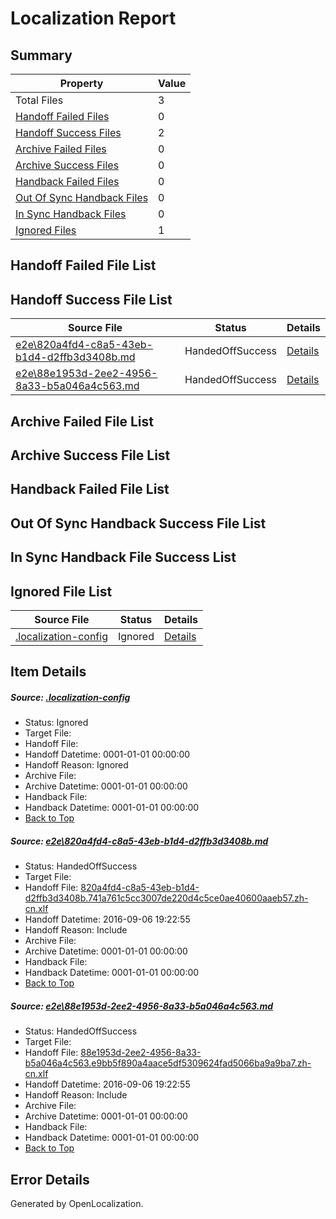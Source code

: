 # <a name='report-top'></a> Localization Report

## Summary
 Property | Value 
 -------- | ----- 
 Total Files | 3
[ Handoff Failed Files ](#handoff-failed-list)| 0
[ Handoff Success Files ](#handoff-success-list)| 2
[ Archive Failed Files ](#archive-failed-list)| 0
[ Archive Success Files ](#archive-success-list)| 0
[ Handback Failed Files ](#handback-failed-list)| 0
[ Out Of Sync Handback Files ](#outofsync-handback-success-list)| 0
[ In Sync Handback Files ](#insync-handback-success-list)| 0
[ Ignored Files ](#ignored-list)| 1

## <a name='handoff-failed-list'></a> Handoff Failed File List

## <a name='handoff-success-list'></a> Handoff Success File List
 Source File | Status | Details 
 ----------- | ------ | ------- 
 [e2e\820a4fd4-c8a5-43eb-b1d4-d2ffb3d3408b.md](https://github.com/OpenLocalizationTestOrg/ol-test0/blob/5667979eb34d41b2a18ae2ea26742558d1d52bfc/e2e/820a4fd4-c8a5-43eb-b1d4-d2ffb3d3408b.md) | HandedOffSuccess | [Details](#489b56ac3023e76c9b99ff2d1d7159039a66d9f31)
 [e2e\88e1953d-2ee2-4956-8a33-b5a046a4c563.md](https://github.com/OpenLocalizationTestOrg/ol-test0/blob/5667979eb34d41b2a18ae2ea26742558d1d52bfc/e2e/88e1953d-2ee2-4956-8a33-b5a046a4c563.md) | HandedOffSuccess | [Details](#1ccae962258a656e715c83a55516b6ffc6dac1ae2)

## <a name='archive-failed-list'></a> Archive Failed File List

## <a name='archive-success-list'></a> Archive Success File List

## <a name='handback-failed-list'></a> Handback Failed File List

## <a name='outofsync-handback-success-list'></a> Out Of Sync Handback Success File List

## <a name='insync-handback-success-list'></a> In Sync Handback File Success List

## <a name='ignored-list'></a> Ignored File List
 Source File | Status | Details 
 ----------- | ------ | ------- 
 [.localization-config](https://github.com/OpenLocalizationTestOrg/ol-test0/blob/5667979eb34d41b2a18ae2ea26742558d1d52bfc/.localization-config) | Ignored | [Details](#3d4f252ac210baf56311d7e97dcc2db10974dbd20)

## Item Details
##### <a name='3d4f252ac210baf56311d7e97dcc2db10974dbd20'></a> Source: [.localization-config](https://github.com/OpenLocalizationTestOrg/ol-test0/blob/5667979eb34d41b2a18ae2ea26742558d1d52bfc/.localization-config)
* Status: Ignored
* Target File: 
* Handoff File: 
* Handoff Datetime: 0001-01-01 00:00:00
* Handoff Reason: Ignored
* Archive File: 
* Archive Datetime: 0001-01-01 00:00:00
* Handback File: 
* Handback Datetime: 0001-01-01 00:00:00
* [Back to Top](#report-top)

##### <a name='489b56ac3023e76c9b99ff2d1d7159039a66d9f31'></a> Source: [e2e\820a4fd4-c8a5-43eb-b1d4-d2ffb3d3408b.md](https://github.com/OpenLocalizationTestOrg/ol-test0/blob/5667979eb34d41b2a18ae2ea26742558d1d52bfc/e2e/820a4fd4-c8a5-43eb-b1d4-d2ffb3d3408b.md)
* Status: HandedOffSuccess
* Target File: 
* Handoff File: [820a4fd4-c8a5-43eb-b1d4-d2ffb3d3408b.741a761c5cc3007de220d4c5ce0ae40600aaeb57.zh-cn.xlf](https://github.com/OpenLocalizationTestOrg/ol-test0-handoff/blob/07718ad173a20abfe83caece0af7bfb26b975965/ol-handoff/OpenLocalizationTestOrg/ol-test0-zhcn/ci/ht/820a4fd4-c8a5-43eb-b1d4-d2ffb3d3408b.741a761c5cc3007de220d4c5ce0ae40600aaeb57.zh-cn.xlf)
* Handoff Datetime: 2016-09-06 19:22:55
* Handoff Reason: Include
* Archive File: 
* Archive Datetime: 0001-01-01 00:00:00
* Handback File: 
* Handback Datetime: 0001-01-01 00:00:00
* [Back to Top](#report-top)

##### <a name='1ccae962258a656e715c83a55516b6ffc6dac1ae2'></a> Source: [e2e\88e1953d-2ee2-4956-8a33-b5a046a4c563.md](https://github.com/OpenLocalizationTestOrg/ol-test0/blob/5667979eb34d41b2a18ae2ea26742558d1d52bfc/e2e/88e1953d-2ee2-4956-8a33-b5a046a4c563.md)
* Status: HandedOffSuccess
* Target File: 
* Handoff File: [88e1953d-2ee2-4956-8a33-b5a046a4c563.e9bb5f890a4aace5df5309624fad5066ba9a9ba7.zh-cn.xlf](https://github.com/OpenLocalizationTestOrg/ol-test0-handoff/blob/07718ad173a20abfe83caece0af7bfb26b975965/ol-handoff/OpenLocalizationTestOrg/ol-test0-zhcn/ci/ht/88e1953d-2ee2-4956-8a33-b5a046a4c563.e9bb5f890a4aace5df5309624fad5066ba9a9ba7.zh-cn.xlf)
* Handoff Datetime: 2016-09-06 19:22:55
* Handoff Reason: Include
* Archive File: 
* Archive Datetime: 0001-01-01 00:00:00
* Handback File: 
* Handback Datetime: 0001-01-01 00:00:00
* [Back to Top](#report-top)


## Error Details

Generated by OpenLocalization.
